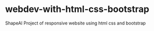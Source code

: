 # webdev-with-html-css-bootstrap
ShapeAI Project of responsive website using html css and bootstrap
